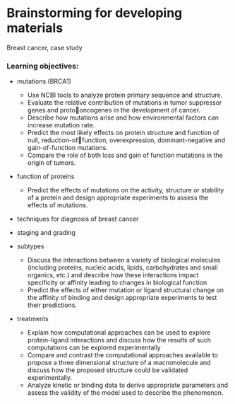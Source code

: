 # Brainstorming for developing materials

Breast cancer, case study


### Learning objectives: 
- mutations (BRCA1)
  - Use	NCBI tools to	analyze	protein primary	sequence	and	structure.
  - Evaluate the relative contribution of mutations in tumor suppressor genes and protooncogenes in the development of cancer.
  - Describe how mutations arise and how environmental factors can increase mutation rate.
  - Predict the most likely effects on protein structure and function of null, reduction-offunction, overexpression, dominant-negative and gain-of-function mutations.
  - Compare the role of both loss and gain of function mutations in the origin of tumors.

- function of proteins
  - Predict	the	effects	of	mutations	on	the	activity,	structure	or	stability	of	a	protein	and	design	appropriate	experiments	to	assess	the	effects	of	mutations.

- techniques for diagnosis of breast cancer

- staging and grading
- subtypes
  - Discuss	the	interactions	between	a	variety	of	biological molecules	(including	proteins,	nucleic	acids,	lipids,	carbohydrates	and	small	organics,	etc.)	and	describe	how	these	interactions	impact	specificity	or	affinity	leading	to	 changes	in	biological	function
  - Predict	the	effects	of	either	mutation	or	ligand	structural	change	on	the	affinity	of	binding	and	design	appropriate	experiments	to	test	their	predictions.

- treatments
  - Explain	how	computational	approaches	can	be	used	to	explore	protein-ligand	interactions	and	discuss	how	the	results	of	such	computations	can	be	explored	experimentally
  - Compare	and	contrast	the	computational	approaches	available	to	propose	a	three	dimensional	structure	of	a	macromolecule	and	discuss	how	the	proposed	structure	could	be	validated	experimentally.
  - Analyze	kinetic	or	binding	data	to	derive	appropriate	parameters	and	assess	the	validity	of	the	model	used	to	describe the	phenomenon.

